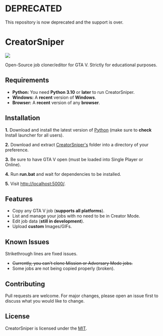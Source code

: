 # DEPRECATED
This repository is now deprecated and the support is over.

# CreatorSniper

![](https://i.imgur.com/eIQ33ec.png)

Open-Source job cloner/editor for GTA V. Strictly for educational purposes.

## Requirements

- **Python:** You need **Python 3.10** or **later** to run CreatorSniper.
- **Windows:** A **recent** version of **Windows**.
- **Browser:** A **recent** version of any **browser**.

## Installation

**1.** Download and install the latest version of [Python](https://www.python.org/downloads/) (make sure to **check** Install launcher for all users).

**2.** Download and extract [CreatorSniper's](https://github.com/d3z3n0v3/CreatorSniper/archive/refs/heads/main.zip) folder into a directory of your preference.

**3.** Be sure to have GTA V open (must be loaded into Single Player or Online).

**4.** Run **run.bat** and wait for dependencies to be installed.

**5.** Visit [http://localhost:5000/](http://localhost:5000/).

## Features

- Copy any GTA V job (**supports all platforms**).
- List and manage your jobs with no need to be in Creator Mode.
- Edit job data (**still in development**).
- Upload **custom** Images/GIFs.

## Known Issues

Strikethrough lines are fixed issues. 

- ~~Currently, you can't clone Mission or Adversary Mode jobs.~~
- Some jobs are not being copied properly (broken).

## Contributing
Pull requests are welcome. For major changes, please open an issue first to discuss what you would like to change.

## License
CreatorSniper is licensed under the [MIT](https://choosealicense.com/licenses/mit/).

